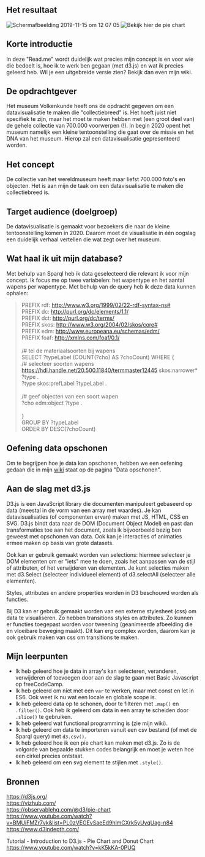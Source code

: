 ## Het resultaat
![Schermafbeelding 2019-11-15 om 12 07 05](https://user-images.githubusercontent.com/45489420/68939311-8ffb6300-07a0-11ea-9de2-7d4b332b5d78.png)
![Bekijk hier de pie chart](https://jenniferslagt.github.io/functional-programming/)

## Korte introductie
In deze "Read.me" wordt duidelijk wat precies mijn concept is en voor wie die bedoelt is, hoe ik te werk ben gegaan (met d3.js) en wat ik precies geleerd heb. Wil je een uitgebreide versie zien? Bekijk dan even mijn wiki. 

## De opdrachtgever 
Het museum Volkenkunde heeft ons de opdracht gegeven om een datavisualisatie te maken die "collectiebreed" is. Het hoeft juist niet specifiek te zijn, maar het moet te maken hebben met (een groot deel van) de gehele collectie van 700.000 voorwerpen (!). In begin 2020 opent het museum namelijk een kleine tentoonstelling die gaat over de missie en het DNA van het museum. Hierop zal een datavisualisatie gepresenteerd worden.

## Het concept
De collectie van het wereldmuseum heeft maar liefst 700.000 foto's en objecten. Het is aan mijn de taak om een datavisualisatie te maken die collectiebreed is.

## Target audience (doelgroep)
De datavisualisatie is gemaakt voor bezoekers die naar de kleine tentoonstelling komen in 2020. Daarom moet de visualisatie in één oogslag een duidelijk verhaal vertellen die wat zegt over het museum.

## Wat haal ik uit mijn database?
Met behulp van Sparql heb ik data geselecteerd die relevant ik voor mijn concept. Ik focus me op twee variabelen: het wapentype en het aantal wapens per wapentype. Met behulp van de query heb ik deze data kunnen ophalen: <br>

> PREFIX rdf: <http://www.w3.org/1999/02/22-rdf-syntax-ns#> <br>
> PREFIX dc: <http://purl.org/dc/elements/1.1/> <br>
> PREFIX dct: <http://purl.org/dc/terms/> <br>
> PREFIX skos: <http://www.w3.org/2004/02/skos/core#> <br>
> PREFIX edm: <http://www.europeana.eu/schemas/edm/> <br>
> PREFIX foaf: <http://xmlns.com/foaf/0.1/> <br>
> <br>
> /# tel de materiaalsoorten bij wapens <br>
> SELECT ?typeLabel (COUNT(?cho) AS ?choCount) WHERE { <br>
> /# selecteer soorten wapens <br> 
>  <https://hdl.handle.net/20.500.11840/termmaster12445> skos:narrower* ?type . <br>
>  ?type skos:prefLabel ?typeLabel . <br>
> <br>
> /# geef objecten van een soort wapen <br>
>  ?cho edm:object ?type . <br>
> <br>
> } <br>
> GROUP BY ?typeLabel <br>
> ORDER BY DESC(?choCount) <br>

## Oefening data opschonen
Om te begrijpen hoe je data kan opschonen, hebben we een oefening gedaan die in mijn [wiki](https://github.com/jenniferslagt/functional-programming.wiki.git) staat op de pagina "Data opschonen".

## Aan de slag met d3.js
D3.js is een JavaScript library die documenten manipuleert gebaseerd op data (meestal in de vorm van een array met waardes). Je kan datavisualisaties (of componenten ervan) maken met JS, HTML, CSS en SVG. D3.js bindt data naar de DOM (Document Object Model) en past dan transformaties toe aan het document, zoals ik bijvoorbeeld bezig ben geweest met opschonen van data. Ook kan je interacties of animaties ermee maken op basis van grote datasets. 

Ook kan er gebruik gemaakt worden van selections: hiermee selecteer je DOM elementen om er "iets" mee te doen, zoals het aanpassen van de stijl of attributen, of het verwijderen van elementen. Je kunt selecties maken met d3.Select (selecteer individueel element) of d3.selectAll (selecteer alle elementen). 

Styles, attributes en andere properties worden in D3 beschouwd worden als functies. 

Bij D3 kan er gebruik gemaakt worden van een externe stylesheet (css) om data te visualiseren. Zo hebben transitions styles en attributes. Zo kunnen er functies toegepast worden voor tweening (geanimeerde afbeelding die en vloeibare beweging maakt). Dit kan erg complex worden, daarom kan je ook gebruik maken van css om transitions te maken.


## Mijn leerpunten
* Ik heb geleerd hoe je data in array's kan selecteren, veranderen, verwijderen of toevoegen door aan de slag te gaan met Basic Javascript op freeCodeCamp.
* Ik heb geleerd om niet met een `var` te werken, maar met const en let in ES6. Ook weet ik nu wat een locale en globale scope is.
* Ik heb geleerd data op te schonen, door te filteren met `.map()` en `.filter()`. Ook heb ik geleerd om data in een array te scheiden door `.slice()` te gebruiken.
* Ik heb geleerd wat functional programming is (zie mijn wiki).
* Ik heb geleerd om data te importeren vanuit een csv bestand (of met de Sparql query) met `d3.csv()`.
* Ik heb geleerd hoe ik een pie chart kan maken met d3.js. Zo is de volgorde van bepaalde stukken codes belangrijk en moet je weten hoe een cirkel precies ontstaat.
* Ik heb geleerd om een svg element te stijlen met `.style()`.


## Bronnen 
https://d3js.org/ <br>
https://vizhub.com/ <br>
https://observablehq.com/@d3/pie-chart <br>
https://www.youtube.com/watch?v=BMUiFMZr7vk&list=PL0zVEGEvSaeEd9hlmCXrk5yUyqUag-n84 <br>
https://www.d3indepth.com/ <br>

Tutorial - Introduction to D3.js - Pie Chart and Donut Chart
https://www.youtube.com/watch?v=kK5kKA-0PUQ <br>
